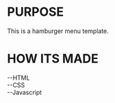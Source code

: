 <h1>PURPOSE</h1>
This is a hamburger menu template. 

<h1>HOW ITS MADE</h1>
--HTML
<br>
--CSS
<br>
--Javascript